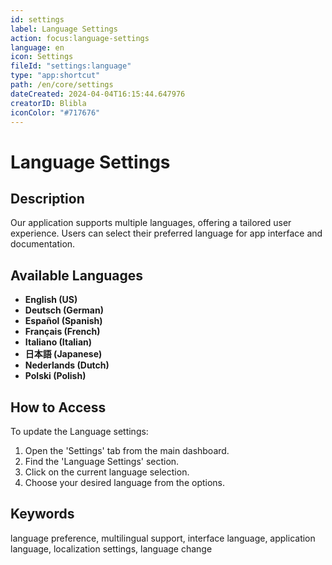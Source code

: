 ```yaml
---
id: settings
label: Language Settings
action: focus:language-settings
language: en
icon: Settings
fileId: "settings:language"
type: "app:shortcut"
path: /en/core/settings
dateCreated: 2024-04-04T16:15:44.647976
creatorID: Blibla
iconColor: "#717676"
---
```


# Language Settings

## Description
Our application supports multiple languages, offering a tailored user experience. Users can select their preferred language for app interface and documentation.

## Available Languages
- **English (US)**
- **Deutsch (German)**
- **Español (Spanish)**
- **Français (French)**
- **Italiano (Italian)**
- **日本語 (Japanese)**
- **Nederlands (Dutch)**
- **Polski (Polish)**

## How to Access
To update the Language settings:
1. Open the 'Settings' tab from the main dashboard.
2. Find the 'Language Settings' section.
3. Click on the current language selection.
4. Choose your desired language from the options.

## Keywords
language preference, multilingual support, interface language, application language, localization settings, language change
